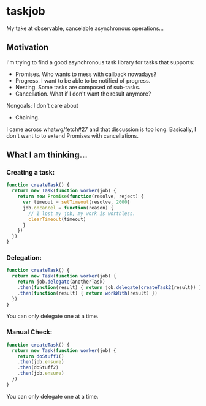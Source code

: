 # taskjob
My take at observable, cancelable asynchronous operations…


## Motivation

I'm trying to find a good asynchronous task library for tasks that supports:

- Promises. Who wants to mess with callback nowadays?
- Progress. I want to be able to be notified of progress.
- Nesting. Some tasks are composed of sub-tasks.
- Cancellation. What if I don't want the result anymore?

Nongoals: I don't care about

- Chaining.

I came across whatwg/fetch#27 and that discussion is too long. Basically, I don't want to to extend Promises with cancellations.


## What I am thinking...

### Creating a task:

```js
function createTask() {
  return new Task(function worker(job) {
    return new Promise(function(resolve, reject) {
      var timeout = setTimeout(resolve, 2000)
      job.oncancel = function(reason) {
        // I lost my job, my work is worthless.
        clearTimeout(timeout)
      }
    })
  })
}
```

### Delegation:

```js
function createTask() {
  return new Task(function worker(job) {
    return job.delegate(anotherTask)
    .then(function(result) { return job.delegate(createTask2(result)) })
    .then(function(result) { return workWith(result) })
  })
}
```

You can only delegate one at a time.


### Manual Check:

```js
function createTask() {
  return new Task(function worker(job) {
    return doStuff1()
    .then(job.ensure)
    .then(doStuff2)
    .then(job.ensure)
  })
}
```

You can only delegate one at a time.
